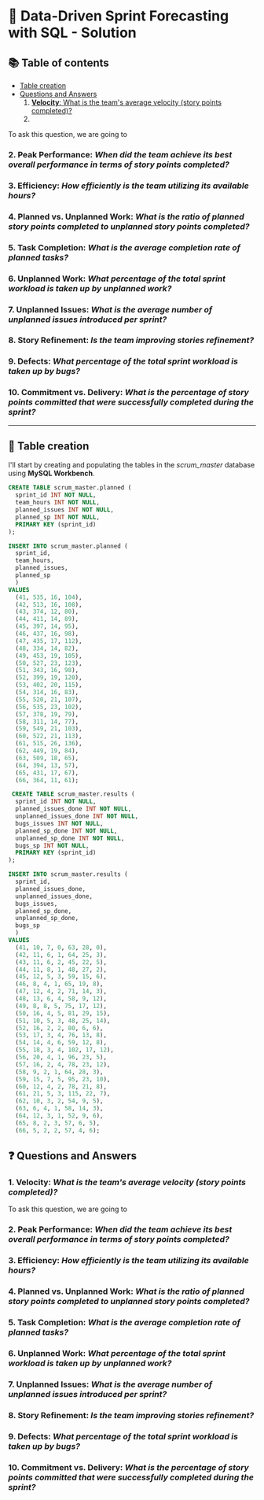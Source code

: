 # 📌 Data-Driven Sprint Forecasting with SQL - Solution

## 📚 Table of contents

- [Table creation](#-table-creation)
- [Questions and Answers](#questions-and-answers)
  1. [**Velocity**: What is the team's average velocity (story points completed)?](#methodology)
  2. 


To ask this question, we are going to 
### 2. **Peak Performance**: _When did the team achieve its best overall performance in terms of story points completed?_ 
### 3. **Efficiency**: _How efficiently is the team utilizing its available hours?_
### 4. **Planned vs. Unplanned Work**: _What is the ratio of planned story points completed to unplanned story points completed?_ 
### 5. **Task Completion**: _What is the average completion rate of planned tasks?_
### 6. **Unplanned Work**: _What percentage of the total sprint workload is taken up by unplanned work?_
### 7. **Unplanned Issues**: _What is the average number of unplanned issues introduced per sprint?_ 
### 8. **Story Refinement**: _Is the team improving stories refinement?_
### 9. **Defects**: _What percentage of the total sprint workload is taken up by bugs?_
### 10. **Commitment vs. Delivery**: _What is the percentage of story points committed that were successfully completed during the sprint?_ 
***

## 📝 Table creation

I'll start by creating and populating the tables in the _scrum_master_ database using **MySQL Workbench**.

````sql
CREATE TABLE scrum_master.planned (
  sprint_id INT NOT NULL,
  team_hours INT NOT NULL,
  planned_issues INT NOT NULL,
  planned_sp INT NOT NULL,
  PRIMARY KEY (sprint_id)
);

INSERT INTO scrum_master.planned (
  sprint_id,
  team_hours,
  planned_issues,
  planned_sp
  )
VALUES
  (41, 535, 16, 104),
  (42, 513, 16, 108),
  (43, 374, 12, 80),
  (44, 411, 14, 89),
  (45, 397, 14, 95),
  (46, 437, 16, 98),
  (47, 435, 17, 112),
  (48, 334, 14, 82),
  (49, 453, 19, 105),
  (50, 527, 23, 123),
  (51, 343, 16, 98),
  (52, 399, 19, 120),
  (53, 402, 20, 115),
  (54, 314, 16, 83),
  (55, 520, 21, 107),
  (56, 535, 23, 102),
  (57, 378, 19, 79),
  (58, 311, 14, 77),
  (59, 549, 21, 103),
  (60, 522, 21, 113),
  (61, 515, 26, 136),
  (62, 449, 19, 84),
  (63, 509, 18, 65),
  (64, 394, 13, 57),
  (65, 431, 17, 67),
  (66, 364, 11, 61);
````
````sql
 CREATE TABLE scrum_master.results (
  sprint_id INT NOT NULL,
  planned_issues_done INT NOT NULL,
  unplanned_issues_done INT NOT NULL,
  bugs_issues INT NOT NULL,
  planned_sp_done INT NOT NULL,
  unplanned_sp_done INT NOT NULL,
  bugs_sp INT NOT NULL,
  PRIMARY KEY (sprint_id)
);

INSERT INTO scrum_master.results (
  sprint_id,
  planned_issues_done,
  unplanned_issues_done,
  bugs_issues,
  planned_sp_done,
  unplanned_sp_done,
  bugs_sp
  )
VALUES
  (41, 10, 7, 0, 63, 28, 0),
  (42, 11, 6, 1, 64, 25, 3),
  (43, 11, 6, 2, 45, 22, 5),
  (44, 11, 8, 1, 48, 27, 2),
  (45, 12, 5, 3, 59, 15, 6),
  (46, 8, 4, 1, 65, 19, 8),
  (47, 12, 4, 2, 71, 14, 3),
  (48, 13, 6, 4, 58, 9, 12),
  (49, 8, 8, 5, 75, 17, 12),
  (50, 16, 4, 5, 81, 29, 15),
  (51, 10, 5, 3, 48, 25, 14),
  (52, 16, 2, 2, 80, 6, 6),
  (53, 17, 3, 4, 76, 13, 8),
  (54, 14, 4, 6, 59, 12, 8),
  (55, 18, 3, 4, 102, 17, 12),
  (56, 20, 4, 1, 96, 23, 5),
  (57, 16, 2, 4, 78, 23, 12),
  (58, 9, 2, 1, 64, 28, 3),
  (59, 15, 7, 5, 95, 23, 10),
  (60, 12, 4, 2, 78, 21, 8),
  (61, 21, 5, 3, 115, 22, 7),
  (62, 10, 3, 2, 54, 9, 5),
  (63, 6, 4, 1, 58, 14, 3),
  (64, 12, 3, 1, 52, 9, 6),
  (65, 8, 2, 3, 57, 6, 5),
  (66, 5, 2, 2, 57, 4, 6);
````

## ❓ Questions and Answers

### 1. **Velocity**: _What is the team's average velocity (story points completed)?_

To ask this question, we are going to 
### 2. **Peak Performance**: _When did the team achieve its best overall performance in terms of story points completed?_ 
### 3. **Efficiency**: _How efficiently is the team utilizing its available hours?_
### 4. **Planned vs. Unplanned Work**: _What is the ratio of planned story points completed to unplanned story points completed?_ 
### 5. **Task Completion**: _What is the average completion rate of planned tasks?_
### 6. **Unplanned Work**: _What percentage of the total sprint workload is taken up by unplanned work?_
### 7. **Unplanned Issues**: _What is the average number of unplanned issues introduced per sprint?_ 
### 8. **Story Refinement**: _Is the team improving stories refinement?_
### 9. **Defects**: _What percentage of the total sprint workload is taken up by bugs?_
### 10. **Commitment vs. Delivery**: _What is the percentage of story points committed that were successfully completed during the sprint?_ 
